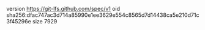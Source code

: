 version https://git-lfs.github.com/spec/v1
oid sha256:dfac747ac3d714a85990e1ee3629e554c8565d7d14438ca5e210d71c3f45296e
size 7929
